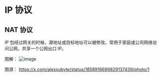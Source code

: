 # IP 协议

## NAT 协议

IP 包经过网关的时候，源地址或目标地址可以被修改。常用于家庭或公司网络访问公网，共享一个公网出口 IP。

图解：
![image](https://github.com/user-attachments/assets/19ea8f06-de25-4f8f-aec8-736ed30790c9)

图源：
https://x.com/alexxubyte/status/1858916699829137439/photo/1
